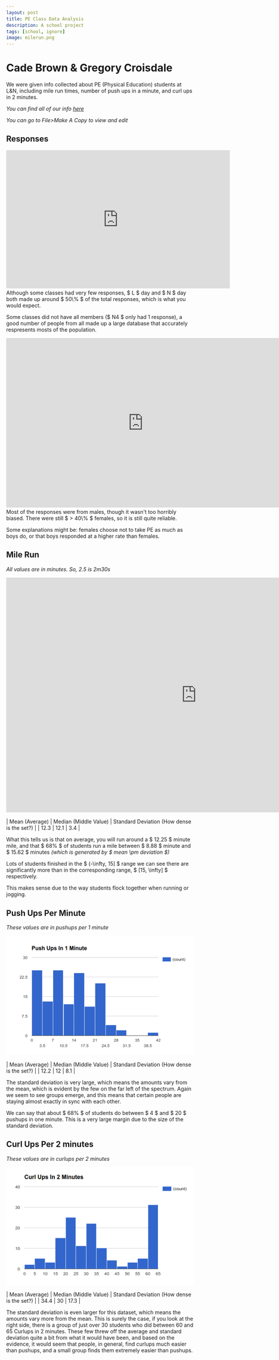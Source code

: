 ```yaml
---
layout: post
title: PE Class Data Analysis
description: A school project
tags: [school, ignore]
image: milerun.png
---
```


# Cade Brown & Gregory Croisdale

We were given info collected about PE (Physical Education) students at L&N, including mile run times, number of push ups in a minute, and curl ups in 2 minutes.

*You can find all of our info [here](https://docs.google.com/spreadsheets/d/1xCyK-8ZdUw0QHg36i6ofSmpou7FUmq571E9HOSaphbA/edit?usp=sharing)*

*You can go to File>Make A Copy to view and edit*

## Responses
<iframe width="600" height="371" seamless frameborder="0" scrolling="no" src="https://docs.google.com/spreadsheets/d/1xCyK-8ZdUw0QHg36i6ofSmpou7FUmq571E9HOSaphbA/pubchart?oid=37325881&amp;format=interactive"></iframe>
Although some classes had very few responses, $ L $ day and $ N $ day both made up around $ 50\% $ of the total responses, which is what you would expect.

Some classes did not have all members ($ N4 $ only had 1 response), a good number of people from all made up a large database that accurately respresents mosts of the population.

<iframe width="732.9126506024095" height="454.875" seamless frameborder="0" scrolling="no" src="https://docs.google.com/spreadsheets/d/1xCyK-8ZdUw0QHg36i6ofSmpou7FUmq571E9HOSaphbA/pubchart?oid=2114194783&amp;format=interactive"></iframe>
Most of the responses were from males, though it wasn't too horribly biased. There were still $ > 40\% $ females, so it is still quite reliable.

Some explanations might be: females choose not to take PE as much as boys do, or that boys responded at a higher rate than females.


## Mile Run
*All values are in minutes. So, 2.5 is 2m30s*
<iframe width="1019" height="629.8978061224489" seamless frameborder="0" scrolling="no" src="https://docs.google.com/spreadsheets/d/1xCyK-8ZdUw0QHg36i6ofSmpou7FUmq571E9HOSaphbA/pubchart?oid=1875790007&amp;format=interactive"></iframe>

| Mean (Average) | Median (Middle Value) | Standard Deviation (How dense is the set?) |
| 12.3 | 12.1 | 3.4 |


What this tells us is that on average, you will run around a $ 12.25 $ minute mile, and that $ 68\% $ of students run a mile between $ 8.88 $ minute and $ 15.62 $ minutes *(which is generated by $ mean \pm deviation $)*


Lots of students finished in the $ (-\infty, 15]  $ range we can see there are significantly more than in the corresponding range, $ [15, \infty] $ respectively.

This makes sense due to the way students flock together when running or jogging.


## Push Ups Per Minute
*These values are in pushups per 1 minute*

![Push Up Info Graph](/assets/images/APSTATS/PECLASS/pushups.png)

| Mean (Average) | Median (Middle Value) | Standard Deviation (How dense is the set?) |
| 12.2 | 12 | 8.1 |

The standard deviation is very large, which means the amounts vary from the mean, which is evident by the few on the far left of the spectrum. Again we seem to see groups emerge, and this means that certain people are staying almost exactly in sync with each other.

We can say that about $ 68\% $ of students do between $ 4 $ and $ 20 $ pushups in one minute. This is a very large margin due to the size of the standard deviation.


## Curl Ups Per 2 minutes
*These values are in curlups per 2 minutes*

![Curl Up Info Graph](/assets/images/APSTATS/PECLASS/curlups.png)

| Mean (Average) | Median (Middle Value) | Standard Deviation (How dense is the set?) |
| 34.4 | 30 | 17.3 |

The standard deviation is even larger for this dataset, which means the amounts vary more from the mean. This is surely the case, if you look at the right side, there is a group of just over 30 students who did between 60 and 65 Curlups in 2 minutes.
These few threw off the average and standard deviation quite a bit from what it would have been, and based on the evidence, it would seem that people, in general, find curlups much easier than pushups, and a small group finds them extremely easier than pushups.
